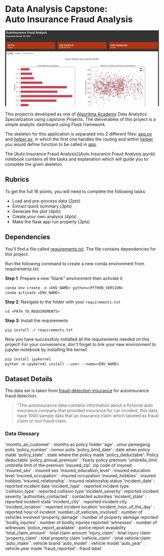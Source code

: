 # Data Analysis Capstone:<br> Auto Insurance Fraud Analysis
[![](assets/algoritma-autoinsurance.PNG)](https://algoritma-autoinsurance.herokuapp.com/)

This project is developed as one of [Algoritma Academy](https://algorit.ma/) Data Analytics Specialization using capstone Projects. The deliverables of this project is a simple analytic dashboard using Flask framework.

The skeleton for this application is separated into 2 different files: [app.py](app.py) and [helper.py](helper.py), in which the first one handles the routing and within [helper](helper.py) you would define function to be called in [app](app.py).

The [Auto Insurance Fraud Analysis](Auto Insurance Fraud Analysis.ipynb) notebook contains all the tasks and explanation which will guide you to complete the given skeleton.

## Rubrics

To get the full 16 points, you will need to complete the following tasks:
- Load and pre-process data (*2pts*)
- Extract quick summary (*3pts*)
- Generate the plot (*4pts*)
- Create your own analysis (*4pts*)
- Make the flask app run properly (*3pts*)

## Dependencies

You'll find a file called [requirements.txt](requirements.txt). The file contains dependencies for this project.

Run the following command to create a new conda environment from requirements.txt:

**Step 1**: Prepare a new "blank" environment then activate it

```
conda env create -n <ENV_NAME> python=<PYTHON_VERSION>
conda activate <ENV_NAME>
```

**Step 2**: Navigate to the folder with your `requirements.txt`

```
cd <PATH_TO_REQUIREMENTS>
```

**Step 3**: Install the requirements

```
pip install -r requirements.txt
```

Now you have successfuly installed all the requirements needed on this project! For your convenience, don't forget to link your new environment to jupyter-notebook by installing the kernel:

```
pip install ipykernel
python -m ipykernel install --user --name=<ENV_NAME>
```

## Dataset Details

The data set is taken from [fraud-detection-insurance](https://www.kaggle.com/sanjeevkallepalli/fraud-detection-insurance) for autoinsurance fraud detection. 

> "The autoinsurance data contains information about a fictional auto insurance company that provided insurance for car incident, this data have 1000 sample data that an insurance claim which labeled as fraud claim or non fraud claim. 


### Data Glossary

'months_as_customer' : months as policy holder
'age' : umur pemegang polis
'policy_number' : nomor polis
'policy_bind_date' : date when policy made
'policy_state' : state where the policy made
'policy_deductable': Policy deductable 
'policy_annual_premium' : Yearly policy premium
'umbrella_limit: umbrella limit of the premium
'insured_zip': zip code of insured
'insured_sex' : insured sex
'insured_education_level' : insured education level
'insured_occupation' : insured occupation
'insured_hobbies' : insured hobbies
'insured_relationship' : insured relationship status
'incident_date' : reported incident date
'incident_type' : reported incident type
'collision_type' : reported collision type
'incident_severity': reported incident severity
'authorities_contacted' : contacted autorities
'incident_state' : reported incident state 
'incident_city' : reported incident city
'incident_location' : reported incident location
'incident_hour_of_the_day' : reported hour of incident
'number_of_vehicles_involved' : number of vehicles involved
'property_damage' : number of property damage reported
'bodily_injuries' : number of bodily injuries reported
'witnesses' : number of witnesses 
'police_report_available' : police report avaiability 
'total_claim_amount' : total claim amount
'injury_claim' : total injury claim 
'property_claim' : total property claim 
'vehicle_claim' : total vehicle claim 
'auto_make' : vehicle brand
'auto_model' : vehicle model
'auto_year' : vehicle year made 
'fraud_reported' : fraud label



